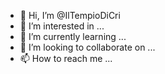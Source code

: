 - 👋 Hi, I’m @IlTempioDiCri
- 👀 I’m interested in ...
- 🌱 I’m currently learning ...
- 💞️ I’m looking to collaborate on ...
- 📫 How to reach me ...

<!---
IlTempioDiCri/IlTempioDiCri is a ✨ special ✨ repository because its `README.md` (this file) appears on your GitHub profile.
You can click the Preview link to take a look at your changes.
--->
